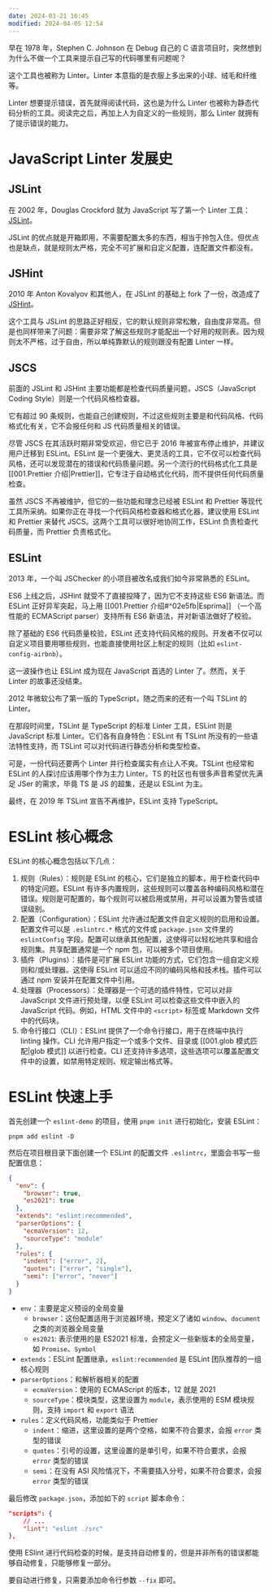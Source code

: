```yaml
---
date: 2024-03-21 16:45
modified: 2024-04-05 12:54
---
```


早在 1978 年，Stephen C. Johnson 在 Debug 自己的 C 语言项目时，突然想到为什么不做一个工具来提示自己写的代码哪里有问题呢？

这个工具也被称为 Linter。Linter 本意指的是衣服上多出来的小球、绒毛和纤维等。

Linter 想要提示错误，首先就得阅读代码，这也是为什么 Linter 也被称为静态代码分析的工具。阅读完之后，再加上人为自定义的一些规则，那么 Linter 就拥有了提示错误的能力。

# JavaScript Linter 发展史

## JSLint

在 2002 年，Douglas Crockford 就为 JavaScript 写了第一个 Linter 工具：[JSLint](https://www.jslint.com/)。

JSLint 的优点就是开箱即用，不需要配置太多的东西，相当于拎包入住。但优点也是缺点，就是规则太严格，完全不可扩展和自定义配置，连配置文件都没有。

## JSHint

2010 年 Anton Kovalyov 和其他人，在 JSLint 的基础上  fork 了一份，改造成了 [JSHint](https://jshint.com/)。

这个工具与 JSLint 的思路正好相反，它的默认规则非常松散，自由度非常高。但是也同样带来了问题：需要非常了解这些规则才能配出一个好用的规则表。因为规则太不严格，过于自由，所以单纯靠默认的规则跟没有配置 Linter 一样。

## JSCS

前面的 JSLint 和 JSHint 主要功能都是检查代码质量问题，JSCS（JavaScript Coding Style）则是一个代码风格检查器。

它有超过 90 条规则，也能自己创建规则，不过这些规则主要是和代码风格、代码格式化有关，它不会报任何和 JS 代码质量相关的错误。

尽管 JSCS 在其活跃时期非常受欢迎，但它已于 2016 年被宣布停止维护，并建议用户迁移到 ESLint。ESLint 是一个更强大、更灵活的工具，它不仅可以检查代码风格，还可以发现潜在的错误和代码质量问题。另一个流行的代码格式化工具是 [[001.Prettier 介绍|Prettier]]，它专注于自动格式化代码，而不提供任何代码质量检查。

虽然 JSCS 不再被维护，但它的一些功能和理念已经被 ESLint 和 Prettier 等现代工具所采纳。如果你正在寻找一个代码风格检查器和格式化器，建议使用 ESLint 和 Prettier 来替代 JSCS。这两个工具可以很好地协同工作，ESLint 负责检查代码质量，而 Prettier 负责格式化。

## ESLint

2013 年，一个叫 JSChecker 的小项目被改名成我们如今非常熟悉的 ESLint。

ES6 上线之后，JSHint 就受不了直接投降了，因为它不支持这些 ES6 新语法。而 ESLint 正好异军突起，马上用 [[001.Prettier 介绍#^02e5fb|Esprima]] （一个高性能的 ECMAScript parser）支持所有 ES6 新语法，并对新语法做好了校验。

除了基础的 ES6 代码质量校验，ESLint 还支持代码风格的规则。开发者不仅可以自定义项目要用哪些规则，也能直接使用社区上制定的规则（比如 `eslint-config-airbnb`）。

这一波操作也让 ESLint 成为现在 JavaScript 首选的 Linter 了。然而，关于 Linter 的故事还没结束。

2012 年微软公布了第一版的 TypeScript，随之而来的还有一个叫 TSLint 的 Linter。

在那段时间里，TSLint 是 TypeScript 的标准 Linter 工具，ESLint 则是 JavaScript 标准 Linter。它们各有自身特色：ESLint 有 TSLint 所没有的一些语法特性支持，而 TSLint 可以对代码进行静态分析和类型检查。

可是，一份代码还要两个 Linter 并行检查属实有点让人不爽。TSLint 也经常和 ESLint 的人探讨应该用哪个作为主力 Linter。TS 的社区也有很多声音希望优先满足 JSer 的需求，毕竟 TS 是 JS 的超集，还是以 ESLint 为主。

最终，在 2019 年 TSLint 宣告不再维护，ESLint 支持 TypeScript。

# ESLint 核心概念

ESLint 的核心概念包括以下几点：

1. 规则（Rules）：规则是 ESLint 的核心，它们是独立的脚本，用于检查代码中的特定问题。ESLint 有许多内置规则，这些规则可以覆盖各种编码风格和潜在错误。规则是可配置的，每个规则可以被启用或禁用，并可以设置为警告或错误级别。
2. 配置（Configuration）：ESLint 允许通过配置文件自定义规则的启用和设置。配置文件可以是 `.eslintrc.*` 格式的文件或 `package.json` 文件里的 `eslintConfig` 字段。配置可以继承其他配置，这使得可以轻松地共享和组合规则集。共享配置通常是一个 npm 包，可以被多个项目使用。
3. 插件（Plugins）：插件是可扩展 ESLint 功能的方式，它们包含一组自定义规则和/或处理器。这使得 ESLint 可以适应不同的编码风格和技术栈。插件可以通过 npm 安装并在配置文件中引用。
4. 处理器（Processors）：处理器是一个可选的插件特性，它可以对非 JavaScript 文件进行预处理，以便 ESLint 可以检查这些文件中嵌入的 JavaScript 代码。例如，HTML 文件中的 `<script>` 标签或 Markdown 文件中的代码块。
5. 命令行接口（CLI）：ESLint 提供了一个命令行接口，用于在终端中执行 linting 操作。CLI 允许用户指定一个或多个文件、目录或 [[001.glob 模式匹配|glob 模式]] 以进行检查。CLI 还支持许多选项，这些选项可以覆盖配置文件中的设置，如禁用特定规则、规定输出格式等。

# ESLint 快速上手

首先创建一个 `eslint-demo` 的项目，使用 `pnpm init` 进行初始化，安装 ESLint：

```shell
pnpm add eslint -D
```

然后在项目根目录下面创建一个 ESLint 的配置文件 `.eslintrc`，里面会书写一些配置信息：

```json
{
  "env": {
    "browser": true,
    "es2021": true
  },
  "extends": "eslint:recommended",
  "parserOptions": {
    "ecmaVersion": 12,
    "sourceType": "module"
  },
  "rules": {
    "indent": ["error", 2],
    "quotes": ["error", "single"],
    "semi": ["error", "never"]
  }
}
```

- `env`：主要是定义预设的全局变量
    - `browser`：这份配置适用于浏览器环境，预定义了诸如 `window`、`document` 之类的浏览器全局变量
    - `es2021`: 表示使用的是 ES2021 标准，会预定义一些新版本的全局变量，如 `Promise`、`Symbol`
- `extends`：ESLint 配置继承，`eslint:recommended` 是 ESLint 团队推荐的一组核心规则
- `parserOptions`：和解析器相关的配置
    - `ecmaVersion`：使用的 ECMAScript 的版本，12 就是 2021
    - `sourceType`：模块类型，这里设置为 `module`，表示使用的 ESM 模块规则，支持 `import` 和 `export` 语法
- `rules`：定义代码风格，功能类似于 Prettier
    - `indent`：缩进，这里设置的是两个空格，如果不符合要求，会报 `error` 类型的错误
    - `quotes`：引号的设置，这里设置的是单引号，如果不符合要求，会报 `error` 类型的错误
    - `semi`：在没有 ASI 风险情况下，不需要插入分号，如果不符合要求，会报 `error` 类型的错误

最后修改 `package.json`，添加如下的 `script` 脚本命令：

```json
"scripts": {
    // ...
    "lint": "eslint ./src"
},
```

使用 ESlint 进行代码检查的时候，是支持自动修复的，但是并非所有的错误都能够自动修复，只能够修复一部分。

要自动进行修复，只需要添加命令行参数 `--fix` 即可。
